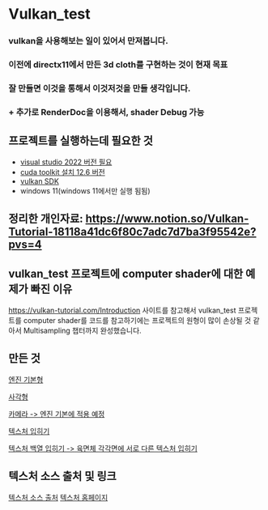 # Vulkan_test

### vulkan을 사용해보는 일이 있어서 만져봅니다.
### 이전에 directx11에서 만든 3d cloth를 구현하는 것이 현재 목표
### 잘 만들면 이것을 통해서 이것저것을 만들 생각입니다.
### + 추가로 RenderDoc을 이용해서, shader Debug 가능

## 프로젝트를 실행하는데 필요한 것
- [visual studio 2022 버전 필요](https://visualstudio.microsoft.com/ko/vs/)
- [cuda toolkit 설치 12.6 버전](https://developer.nvidia.com/cuda-12-6-0-download-archive?target_os=Windows&target_arch=x86_64&target_version=11&target_type=exe_network)
- [vulkan SDK](https://www.lunarg.com/vulkan-sdk/)
- windows 11(windows 11에서만 실행 됨됨)

## 정리한 개인자료: https://www.notion.so/Vulkan-Tutorial-18118a41dc6f80c7adc7d7ba3f95542e?pvs=4
## vulkan_test 프로젝트에 computer shader에 대한 예제가 빠진 이유
https://vulkan-tutorial.com/Introduction 사이트를 참고해서 vulkan_test 프로젝트를
computer shader를 코드를 참고하기에는 프로젝트의 원형이 많이 손상될 것 같아서
Multisampling 챕터까지 완성했습니다. 
## 만든 것
[엔진 기본형](https://github.com/cmscms419/Vulkan_create_Somthing/tree/master/app/source/engine)

[사각형](https://github.com/cmscms419/Vulkan_create_Somthing/tree/master/app/cpp/triangle.h)

[카메라 -> 엔진 기본에 적용 예정](https://github.com/cmscms419/vulkanMakeSomething/blob/master/app/cpp/cameraEngine.h)

[텍스처 입히기](https://github.com/cmscms419/vulkanMakeSomething/blob/master/app/cpp/texture.h)

[텍스처 백열 입히기 -> 육면체 각각면에 서로 다른 텍스처 입히기](https://github.com/cmscms419/vulkanMakeSomething/blob/master/app/cpp/texturearray.h)

## 텍스처 소스 출처 및 링크

[텍스처 소스 출처](https://opengameart.org/content/tiny-texture-pack-2)
[텍스처 홈페이지](https://opengameart.org/)